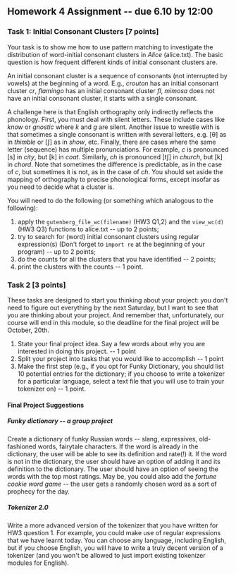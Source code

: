 ## Homework 4 Assignment -- due 6.10 by 12:00

### Task 1: Initial Consonant Clusters \[7 points\]

Your task is to show me how to use pattern matching to investigate the distribution of
word-initial consonant clusters in *Alice* (alice.txt). The basic question is how frequent different
kinds of initial consonant clusters are. 

An initial consonant cluster is a sequence of consonants (not interrupted by vowels) at the beginning of a word.
E.g., *crouton* has an initial consonant cluster *cr*, *flamingo* has an initial consonant cluster *fl*, 
*mimosa* does not have an initial consonant cluster, it starts with a single consonant. 

A challenge here is that English orthography only indirectly reflects the phonology.
First, you must deal with silent letters. These include cases like *know* or *gnostic* where *k* and
*g* are silent. Another issue to wrestle with is that sometimes a single consonant
is written with several letters, e.g. [θ] as in *thimble* or [ʃ] as in *show*, etc. Finally,
there are cases where the same letter (sequence) has multiple pronunciations. For
example, *c* is pronounced [s] in *city*, but [k] in *coat*. Similarly, *ch* is pronounced [tʃ]
in *church*, but [k] in *chord*. Note that sometimes the difference is predictable, as in
the case of *c*, but sometimes it is not, as in the case of *ch*. You should set aside
the mapping of orthography to precise phonological forms, except insofar as you
need to decide what a cluster is.

You will need to do the following (or something which analogous to the following):

1. apply the `gutenberg_file_wc(filename)` (HW3 Q1,2) and the `view_wc(d)` (HW3 Q3) functions to alice.txt -- up to 2 points;
2. try to search for (word) initial consonant clusters using regular expression(s) (Don't forget to `import re` at the beginning of your program) -- up to 2 points;
3. do the counts for all the clusters that you have identified -- 2 points; 
4. print the clusters with the counts -- 1 point.
   
### Task 2 \[3 points\]

These tasks are designed to start you thinking about your project: you don't need to figure out everything by the next Saturday, but I want to see that you are thinking about your project. And remember that, unfortunately, our course will end in this module, so the deadline for the final project will be October, 20th.

1. State your final project idea. Say a few words about why you are interested in doing this project. -- 1 point
2. Split your project into tasks that you would like to accomplish -- 1 point
3. Make the first step (e.g., if you opt for Funky Dictionary, you should list 10 potential entries for the dictionary; if you choose to write a tokenizer for a particular language, select a text file that you will use to train your tokenizer on) -- 1 point.

#### Final Project Suggestions

##### Funky dictionary -- a group project

Create a dictionary of funky Russian words -- slang, expressives, old-fashioned words, fairytale characters. If the word is already in the dictionary, the user will be able to see its definition and rate(!) it. If the word is not in the dictionary, the user should have an option of adding it and its definition to the dictionary. The user should have an option of seeing the words with the top most ratings. May be, you could also add the *fortune cookie word game* -- the user gets a randomly chosen word as a sort of prophecy for the day.

##### Tokenizer 2.0

Write a more advanced version of the tokenizer that you have written for HW3 question 1. For example, you could make use of regular expressions that we have learnt today. You can choose any language, including English, but if you choose English, you will have to write a truly decent version of a tokenizer (and you won't be allowed to just import existing tokenizer modules for English).
